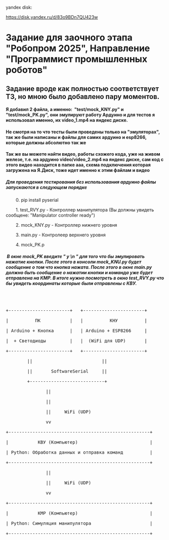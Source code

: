 yandex disk:

https://disk.yandex.ru/d/83o9BDn7QU423w

  
  

# Задание для заочного этапа "Робопром 2025", Направление "Программист промышленных роботов"

  

## Задание вроде как полностью соответствует ТЗ, но мною было добавлено пару моментов.

#### Я добавил 2 файла, а именно:  "test/mock_KNY.py" и "test/mock_PK.py", они эмулируют работу Ардуино и для тестов я использовал именно, их video_1.mp4 на яндекс диске.

  

#### Не смотря на то что тесты были проведены только на "эмуляторах", так же были написаны и файлы для самих ардуино и esp8266, которые должны абсолютно так же

#### Так же вы можете найти видео, работы схожего кода, уже на живом железе, т.е. на ардуино video/video_2.mp4 на яндекс диске, сам код с этого видео находится в папке aaa, схема подключения которая загружена на Я.Диск, тоже идет именно к этим файлам и видео 

  

##### Для проведения тестирования без использования ардуино файлы запускаются в следующем порядке

        0. pip install pyserial

        1. test_RVY.py - Контроллер манипулятора (Вы должны увидеть сообщене: "Manipulator controller ready")

        2. mock_KNY.py - Контроллер нижнего уровня

        3. main.py - Контролеер верхнего уровня

        4. mock_PK.p

#####  В окне mock_PK введите " y \n " для того что бы эмулировать нажатие кнопки. После этого в консоли mock_KNU.py будет сообщение о том что кнопка нажата. После этого в окне main.py должно быть сообщение о нажатии кнопки и команда уже будет отправлена на КМР. В итоге нужно посмотреть в окно test_RVY.py что бы увидеть координаты которые были отправлены с КВУ.

<pre>

<pre>

+-----------------------+   +-----------------------+

|          ПК           |   |          КНУ          |

| Arduino + Кнопка      |   | Arduino + ESP8266     |

|  + Светодиоды         |   |  (WiFi для UDP)       |

+-----------------------+   +-----------------------+

        ||                          ||

        ||       SoftwareSerial     ||

        +----------------------------+

               ||

               ||

               ||     WiFi (UDP)    

               vv

+-----------------------------------------------------+

|           КВУ (Компьютер)                           |

| Python: Обработка данных и отправка команд          |

+-----------------------------------------------------+

               ||

               ||     WiFi (UDP)    

               vv

+-----------------------------------------------------+

|           КМР (Компьютер)                           |

| Python: Симуляция манипулятора                      |

+-----------------------------------------------------+

</pre>